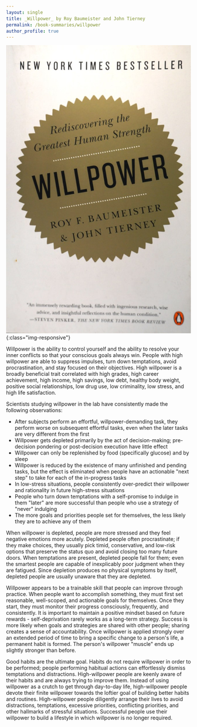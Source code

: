 ```yaml
---
layout: single
title: _Willpower_ by Roy Baumeister and John Tierney
permalink: /book-summaries/willpower
author_profile: true
---
```


![Willpower](/assets/images/willpower.jpg){:class="img-responsive"}

Willpower is the ability to control yourself and the ability to resolve your inner conflicts so that your conscious goals always win.
People with high willpower are able to suppress impulses, turn down temptations, avoid procrastination, and stay focused on their objectives.
High willpower is a broadly beneficial trait correlated with high grades, high career achievement, high income, high savings, low debt, healthy body weight, positive social relationships, low drug use, low criminality, low stress, and high life satisfaction.

Scientists studying willpower in the lab have consistently made the following observations:
- After subjects perform an effortful, willpower-demanding task, they perform worse on subsequent effortful tasks, even when the later tasks are very different from the first
- Willpower gets depleted primarily by the act of decision-making; pre-decision pondering or post-decision execution have little effect
- Willpower can only be replenished by food (specifically glucose) and by sleep
- Willpower is reduced by the existence of many unfinished and pending tasks, but the effect is eliminated when people have an actionable "next step" to take for each of the in-progress tasks
- In low-stress situations, people consistently over-predict their willpower and rationality in future high-stress situations
- People who turn down temptations with a self-promise to indulge in them "later" are more successful than people who use a strategy of "never" indulging
- The more goals and priorities people set for themselves, the less likely they are to achieve any of them

When willpower is depleted, people are more stressed and they feel negative emotions more acutely.
Depleted people often procrastinate; if they make choices, they usually pick timid, conservative, and low-risk options that preserve the status quo and avoid closing too many future doors.
When temptations are present, depleted people fall for them; even the smartest people are capable of inexplicably poor judgment when they are fatigued.
Since depletion produces no physical symptoms by itself, depleted people are usually unaware that they are depleted.

Willpower appears to be a trainable skill that people can improve through practice.
When people want to accomplish something, they must first set reasonable, well-scoped, and actionable goals for themselves.
Once they start, they must monitor their progress consciously, frequently, and consistently.
It is important to maintain a positive mindset based on future rewards - self-deprivation rarely works as a long-term strategy.
Success is more likely when goals and strategies are shared with other people; sharing creates a sense of accountability.
Once willpower is applied strongly over an extended period of time to bring a specific change to a person's life, a permanent habit is formed.
The person's willpower "muscle" ends up slightly stronger than before.

Good habits are the ultimate goal.
Habits do not require willpower in order to be performed; people performing habitual actions can effortlessly dismiss temptations and distractions.
High-willpower people are keenly aware of their habits and are always trying to improve them.
Instead of using willpower as a crutch to get through day-to-day life, high-willpower people devote their finite willpower towards the loftier goal of building better habits and routines.
High-willpower people diligently arrange their lives to avoid distractions, temptations, excessive priorities, conflicting priorities, and other hallmarks of stressful situations.
Successful people use their willpower to build a lifestyle in which willpower is no longer required.
